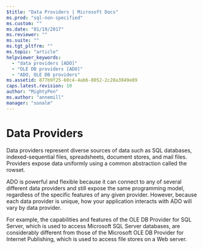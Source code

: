 ```yaml
---
$title: "Data Providers | Microsoft Docs"
ms.prod: "sql-non-specified"
ms.custom: ""
ms.date: "01/19/2017"
ms.reviewer: ""
ms.suite: ""
ms.tgt_pltfrm: ""
ms.topic: "article"
helpviewer_keywords: 
  - "data providers [ADO]"
  - "OLE DB providers [ADO]"
  - "ADO, OLE DB providers"
ms.assetid: 877b9f25-60c4-4ab6-8052-2c28a3849e89
caps.latest.revision: 10
author: "MightyPen"
ms.author: "annemill"
manager: "sonalm"
---
```

# Data Providers
Data providers represent diverse sources of data such as SQL databases, indexed-sequential files, spreadsheets, document stores, and mail files. Providers expose data uniformly using a common abstraction called the rowset.  
  
 ADO is powerful and flexible because it can connect to any of several different data providers and still expose the same programming model, regardless of the specific features of any given provider. However, because each data provider is unique, how your application interacts with ADO will vary by data provider.  
  
 For example, the capabilities and features of the OLE DB Provider for SQL Server, which is used to access Microsoft SQL Server databases, are considerably different from those of the Microsoft OLE DB Provider for Internet Publishing, which is used to access file stores on a Web server.